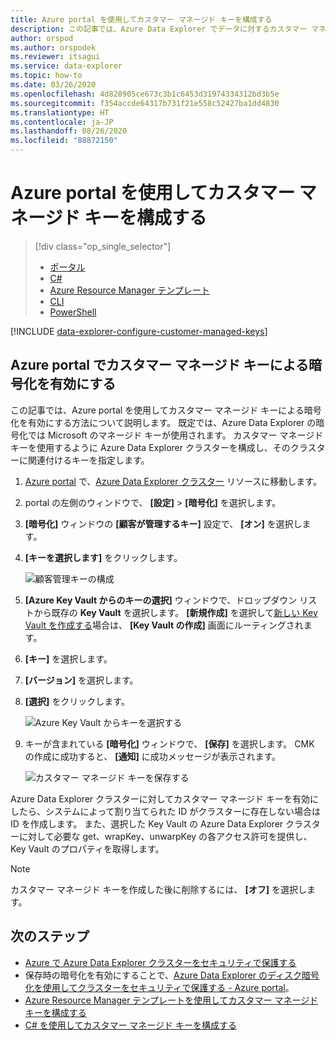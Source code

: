 ```yaml
---
title: Azure portal を使用してカスタマー マネージド キーを構成する
description: この記事では、Azure Data Explorer でデータに対するカスタマー マネージド キーの暗号化を構成する方法について説明します。
author: orspod
ms.author: orspodek
ms.reviewer: itsagui
ms.service: data-explorer
ms.topic: how-to
ms.date: 03/26/2020
ms.openlocfilehash: 4d828905ce673c3b1c6453d31974334312bd3b5e
ms.sourcegitcommit: f354accde64317b731f21e558c52427ba1dd4830
ms.translationtype: HT
ms.contentlocale: ja-JP
ms.lasthandoff: 08/26/2020
ms.locfileid: "88872150"
---
```

# <a name="configure-customer-managed-keys-using-the-azure-portal"></a>Azure portal を使用してカスタマー マネージド キーを構成する

> [!div class="op_single_selector"]
> * [ポータル](customer-managed-keys-portal.md)
> * [C#](customer-managed-keys-csharp.md)
> * [Azure Resource Manager テンプレート](customer-managed-keys-resource-manager.md)
> * [CLI](customer-managed-keys-cli.md)
> * [PowerShell](customer-managed-keys-powershell.md)

[!INCLUDE [data-explorer-configure-customer-managed-keys](includes/data-explorer-configure-customer-managed-keys.md)]

## <a name="enable-encryption-with-customer-managed-keys-in-the-azure-portal"></a>Azure portal でカスタマー マネージド キーによる暗号化を有効にする

この記事では、Azure portal を使用してカスタマー マネージド キーによる暗号化を有効にする方法について説明します。 既定では、Azure Data Explorer の暗号化では Microsoft のマネージド キーが使用されます。 カスタマー マネージド キーを使用するように Azure Data Explorer クラスターを構成し、そのクラスターに関連付けるキーを指定します。

1. [Azure portal](https://portal.azure.com/) で、[Azure Data Explorer クラスター](create-cluster-database-portal.md#create-a-cluster) リソースに移動します。 
1. portal の左側のウィンドウで、 **[設定]**  >  **[暗号化]** を選択します。
1. **[暗号化]** ウィンドウの **[顧客が管理するキー]** 設定で、 **[オン]** を選択します。
1. **[キーを選択します]** をクリックします。

    ![顧客管理キーの構成](media/customer-managed-keys-portal/cmk-encryption-setting.png)

1. **[Azure Key Vault からのキーの選択]** ウィンドウで、ドロップダウン リストから既存の **Key Vault** を選択します。 **[新規作成]** を選択して[新しい Key Vault を作成する](/azure/key-vault/quick-create-portal#create-a-vault)場合は、 **[Key Vault の作成]** 画面にルーティングされます。

1. **[キー]** を選択します。
1. **[バージョン]** を選択します。
1. **[選択]** をクリックします。

    ![Azure Key Vault からキーを選択する](media/customer-managed-keys-portal/cmk-key-vault.png)

1. キーが含まれている **[暗号化]** ウィンドウで、 **[保存]** を選択します。 CMK の作成に成功すると、 **[通知]** に成功メッセージが表示されます。

    ![カスタマー マネージド キーを保存する](media/customer-managed-keys-portal/cmk-encryption-setting.png)

Azure Data Explorer クラスターに対してカスタマー マネージド キーを有効にしたら、システムによって割り当てられた ID がクラスターに存在しない場合は ID を作成します。 また、選択した Key Vault の Azure Data Explorer クラスターに対して必要な get、wrapKey、unwarpKey の各アクセス許可を提供し、Key Vault のプロパティを取得します。 

> [!NOTE]
> カスタマー マネージド キーを作成した後に削除するには、 **[オフ]** を選択します。

## <a name="next-steps"></a>次のステップ

* [Azure で Azure Data Explorer クラスターをセキュリティで保護する](security.md)
* 保存時の暗号化を有効にすることで、[Azure Data Explorer のディスク暗号化を使用してクラスターをセキュリティで保護する - Azure portal](cluster-disk-encryption.md)。
* [Azure Resource Manager テンプレートを使用してカスタマー マネージド キーを構成する](customer-managed-keys-resource-manager.md)
* [C# を使用してカスタマー マネージド キーを構成する](customer-managed-keys-csharp.md)



